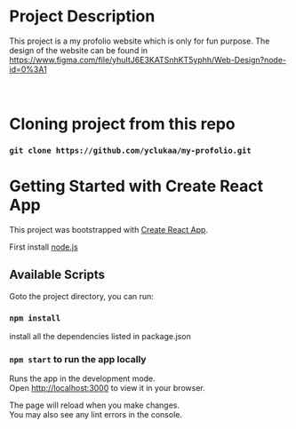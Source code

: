 # Project Description

This project is a my profolio website which is only for fun purpose. The design of the website can be found in https://www.figma.com/file/yhuItJ6E3KATSnhKT5yphh/Web-Design?node-id=0%3A1
<br/>
<br/>
<br/>
# Cloning project from this repo

### `git clone https://github.com/yclukaa/my-profolio.git`

# Getting Started with Create React App

This project was bootstrapped with [Create React App](https://github.com/facebook/create-react-app).

First install [node.js](https://nodejs.org/en/)

## Available Scripts

Goto the project directory, you can run:

### `npm install`

install all the dependencies listed in package.json

### `npm start` to run the app locally

Runs the app in the development mode.\
Open [http://localhost:3000](http://localhost:3000) to view it in your browser.

The page will reload when you make changes.\
You may also see any lint errors in the console.

